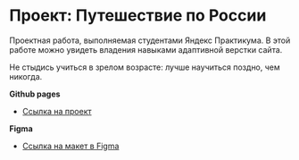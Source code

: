 # Проект: Путешествие по России

Проектная работа, выполняемая студентами Яндекс Практикума.
В этой работе можно увидеть владения навыками адаптивной верстки сайта.

Не стыдись учиться в зрелом возрасте: лучше научиться поздно, чем никогда.

**Github pages**

* [Ссылка на проект](https://kharchenkode.github.io/russian-travel/)

**Figma**

* [Ссылка на макет в Figma](https://www.figma.com/file/5S2WSbEFL6awjVWJ0NWL8Q/Sprint-3_-Russia-_-desktop-mobile?node-id=28503%3A0)

